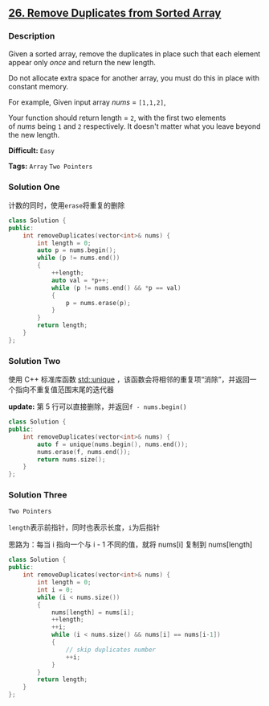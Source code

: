 ## [26. Remove Duplicates from Sorted Array](https://leetcode.com/problems/remove-duplicates-from-sorted-array/#/description)

### Description

Given a sorted array, remove the duplicates in place such that each element appear only *once* and return the new length.

Do not allocate extra space for another array, you must do this in place with constant memory.

For example,
Given input array *nums* = `[1,1,2]`,

Your function should return length = `2`, with the first two elements of *nums* being `1` and `2` respectively. It doesn't matter what you leave beyond the new length.



**Difficult:** `Easy`

**Tags:** `Array` `Two Pointers`



### Solution One

计数的同时，使用`erase`将重复的删除

```c++
class Solution {
public:
	int removeDuplicates(vector<int>& nums) {
		int length = 0;
		auto p = nums.begin();
		while (p != nums.end())
		{
			++length;
			auto val = *p++;
			while (p != nums.end() && *p == val)
			{
				p = nums.erase(p);
			}
		}
		return length;
	}
};
```



### Solution Two

使用 C++ 标准库函数 [std::unique](http://www.cplusplus.com/reference/algorithm/unique/?kw=unique) ，该函数会将相邻的重复项“消除”，并返回一个指向不重复值范围末尾的迭代器

**update:** 第 5 行可以直接删除，并返回`f - nums.begin()`

```c++
class Solution {
public:
	int removeDuplicates(vector<int>& nums) {
		auto f = unique(nums.begin(), nums.end());
		nums.erase(f, nums.end());
		return nums.size();
	}
};
```



### Solution Three

`Two Pointers`

`length`表示前指针，同时也表示长度，`i`为后指针

思路为：每当 i 指向一个与 i - 1 不同的值，就将 nums[i] 复制到 nums[length]

```c++
class Solution {
public:
	int removeDuplicates(vector<int>& nums) {
		int length = 0;
		int i = 0;
		while (i < nums.size())
		{
			nums[length] = nums[i];
			++length;
			++i;
			while (i < nums.size() && nums[i] == nums[i-1])
			{
				// skip duplicates number
				++i;
			}
		}
		return length;
	}
};
```


